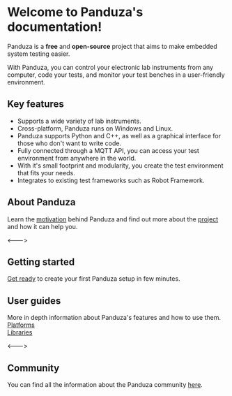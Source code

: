 # Welcome to Panduza's documentation!



Panduza is a **free** and **open-source** project that aims to make embedded system testing easier.

With Panduza, you can control your electronic lab instruments from any computer, code your tests, and monitor your test benches in a user-friendly environment.

## Key features
- Supports a wide variety of lab instruments.
- Cross-platform, Panduza runs on Windows and Linux.
- Panduza supports Python and C++, as well as a graphical interface for those who don't want to write code.
- Fully connected through a MQTT API, you can access your test environment from anywhere in the world.
- With it's small footprint and modularity, you create the test environment that fits your needs.
- Integrates to existing test frameworks such as Robot Framework.



## About Panduza
Learn the [motivation](/docs/introduction/motivation) behind Panduza and find out more about the [project](/docs/introduction/project_overview) and how it can help you.

<--->

## Getting started
[Get ready](/docs/getting_started) to create your first Panduza setup in few minutes.


## User guides
More in depth information about Panduza's features and how to use them.\
[Platforms](/docs/platform)\
[Libraries](/docs/libs/cpp)

<--->

## Community
You can find all the information about the Panduza community [here](/docs/community).

